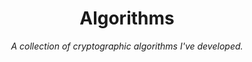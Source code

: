 <div align="center">
  <h1>Algorithms</h1>
  <i>A collection of cryptographic algorithms I've developed.</i>
</div>
